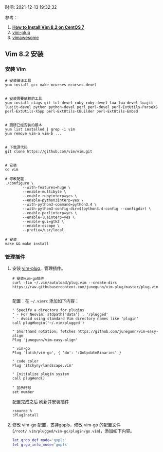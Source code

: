 时间: 2021-12-13 19:32:32

参考：

1. [**How to Install Vim 8.2 on CentOS 7**](https://phoenixnap.com/kb/how-to-install-vim-centos-7)
2. [vim-plug](https://github.com/junegunn/vim-plug)
3. [vimawesome](https://vimawesome.com/)

## Vim 8.2 安装

### 安装 Vim
```
# 安装编译工具
yum install gcc make ncurses ncurses-devel


# 安装需要依赖的工具
yum install ctags git tcl-devel ruby ruby-devel lua lua-devel luajit luajit-devel python python-devel perl perl-devel perl-ExtUtils-ParseXS perl-ExtUtils-XSpp perl-ExtUtils-CBuilder perl-ExtUtils-Embed


# 删除已经安装的版本
yum list installed | grep -i vim
yum remove vim-a vim-b ...


# 下载源代码
git clone https://github.com/vim/vim.git


# 安装
cd vim

# 修改配置
./configure \
        --with-features=huge \
        --enable-multibyte \
        --enable-rubyinterp=yes \
        --enable-python3interp=yes \
        --with-python3-command=python3.4 \
        --with-python3-config-dir=$(python3.4-config --configdir) \
        --enable-perlinterp=yes \
        --enable-luainterp=yes \
        --enable-gui=gtk2 \
        --enable-cscope \
        --prefix=/usr/local

# 安装
make && make install
```

### 管理插件

1. 安装 [vim-plug](https://github.com/junegunn/vim-plug)，管理插件。

    ```shell
    # 安装vim-go插件
    curl -fLo ~/.vim/autoload/plug.vim --create-dirs https://raw.githubusercontent.com/junegunn/vim-plug/master/plug.vim
      
    ```
    配置：在 `~/.vimrc` 添加如下内容：
    ```shell
    " Specify a directory for plugins
    " - For Neovim: stdpath('data') . '/plugged'
    " - Avoid using standard Vim directory names like 'plugin'
    call plug#begin('~/.vim/plugged')
    
    " Shorthand notation; fetches https://github.com/junegunn/vim-easy-align
    Plug 'junegunn/vim-easy-align'
    
    " vim-go
    Plug 'fatih/vim-go', { 'do': ':GoUpdateBinaries' }
    
    " code color
    Plug 'itchyny/landscape.vim'
    
    " Initialize plugin system
    call plug#end()
    
    " 显示行号
    set number
    ```

    配置完成之后 刷新并安装插件
    ```shell
    :source %
    :PlugInstall
    ```

2. 修改 vim-go 配置，支持gopls，修改 vim-go 的配置文件(`/root/.vim/plugged/vim-go/plugin/go.vim`)，添加如下内容。

    ```lua
    let g:go_def_mode='gopls'
	let g:go_info_mode='gopls'
    ```
